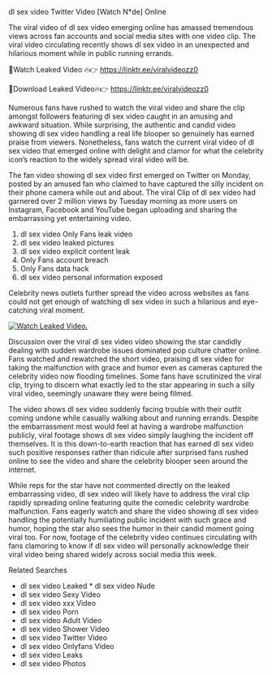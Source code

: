 ﻿dl sex video Twitter Video [Watch N*de] Online

The viral video of ﻿dl sex video emerging online has amassed tremendous views across fan accounts and social media sites with one video clip. The viral video circulating recently shows ﻿dl sex video in an unexpected and hilarious moment while in public running errands. 

🔴Watch Leaked Video 🔥👉  https://linktr.ee/viralvideozz0 

🔴Download Leaked Video🔥👉  https://linktr.ee/viralvideozz0 

Numerous fans have rushed to watch the viral video and share the clip amongst followers featuring ﻿dl sex video caught in an amusing and awkward situation. While surprising, the authentic and candid video showing ﻿dl sex video handling a real life blooper so genuinely has earned praise from viewers. Nonetheless, fans watch the current viral video of ﻿dl sex video that emerged online with delight and clamor for what the celebrity icon’s reaction to the widely spread viral video will be.

The fan video showing ﻿dl sex video first emerged on Twitter on Monday, posted by an amused fan who claimed to have captured the silly incident on their phone camera while out and about. The viral Clip of ﻿dl sex video had garnered over 2 million views by Tuesday morning as more users on Instagram, Facebook and YouTube began uploading and sharing the embarrassing yet entertaining video. 

1. ﻿dl sex video Only Fans leak video
2. ﻿dl sex video leaked pictures
3. ﻿dl sex video explicit content leak
4. Only Fans account breach
5. Only Fans data hack
6. ﻿dl sex video personal information exposed

Celebrity news outlets further spread the video across websites as fans could not get enough of watching ﻿dl sex video in such a hilarious and eye-catching viral moment. 

[![Watch Leaked Video.](https://miro.medium.com/v2/resize:fit:828/format:webp/1*cilzJN44JGOrTw9NJCrNHA.gif "Watch Leaked Video")](https://linktr.ee/viralvideozz0)

Discussion over the viral ﻿dl sex video video showing the star candidly dealing with sudden wardrobe issues dominated pop culture chatter online. Fans watched and rewatched the short video, praising ﻿dl sex video for taking the malfunction with grace and humor even as cameras captured the celebrity video now flooding timelines. Some fans have scrutinized the viral clip, trying to discern what exactly led to the star appearing in such a silly viral video, seemingly unaware they were being filmed.

The video shows ﻿dl sex video suddenly facing trouble with their outfit coming undone while casually walking about and running errands. Despite the embarrassment most would feel at having a wardrobe malfunction publicly, viral footage shows ﻿dl sex video simply laughing the incident off themselves. It is this down-to-earth reaction that has earned ﻿dl sex video such positive responses rather than ridicule after surprised fans rushed online to see the video and share the celebrity blooper seen around the internet.  

While reps for the star have not commented directly on the leaked embarrassing video, ﻿dl sex video will likely have to address the viral clip rapidly spreading online featuring quite the comedic celebrity wardrobe malfunction. Fans eagerly watch and share the video showing ﻿dl sex video handling the potentially humiliating public incident with such grace and humor, hoping the star also sees the humor in their candid moment going viral too. For now, footage of the celebrity video continues circulating with fans clamoring to know if ﻿dl sex video will personally acknowledge their viral video being shared widely across social media this week.

Related Searches
* ﻿dl sex video Leaked
﻿* dl sex video Nude
* ﻿dl sex video Sexy Video
* ﻿dl sex video xxx Video
* ﻿dl sex video Porn
* ﻿dl sex video Adult Video
* ﻿dl sex video Shower Video
* ﻿dl sex video Twitter Video
* ﻿dl sex video Onlyfans Video
* ﻿dl sex video Leaks
* ﻿dl sex video Photos
